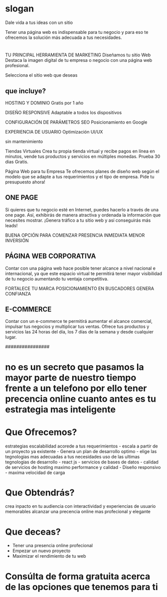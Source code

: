 
# slogan

Dale vida a tus ideas con un sitio



Tener una página web es indispensable para tu negocio y para eso te ofrecemos la solución más adecuada a tus necesidades.  

# 

TU PRINCIPAL HERRAMIENTA DE MARKETING
Diseñamos tu sitio Web
Destaca la imagen digital de tu empresa o negocio con una página web profesional.

Selecciona el sitio web que deseas




## que incluye?
HOSTING Y DOMINIO
Gratis por 1 año

DISEÑO RESPONSIVE
Adaptable a todos los dispositivos

CONFIGURACIÓN DE PARÁMETROS SEO
Posicionamiento en Google

EXPERIENCIA DE USUARIO
Optimización UI/UX

sin mantenimiento   

Tiendas Virtuales
Crea tu propia tienda virtual y recibe pagos en línea en minutos, vende tus productos y servicios en múltiples monedas. Prueba 30 dias Gratis.


Página Web para tu Empresa
Te ofrecemos planes de diseño web según el modelo que se adapte a tus requerimientos y el tipo de empresa. Pide tu presupuesto ahora!


## ONE PAGE
Si quieres que tu negocio esté en Internet, puedes hacerlo a través de una one page. Así, exhibirás de manera atractiva y ordenada la información que necesites mostrar. ¡Genera tráfico a tu sitio web y así conseguirás más leads!  


BUENA OPCIÓN PARA COMENZAR
PRESENCIA INMEDIATA
MENOR INVERSIÓN


## PÁGINA WEB CORPORATIVA
Contar con una página web hace posible tener alcance a nivel nacional e internacional, ya que este espacio virtual te permitirá tener mayor visibilidad de tu negocio aumentando tu ventaja competitiva.  

FORTALECE TU MARCA
POSICIONAMIENTO EN BUSCADORES
GENERA CONFIANZA


## E-COMMERCE


Contar con un e-commerce te permitirá aumentar el alcance comercial, impulsar tus negocios y multiplicar tus ventas. Ofrece tus productos y servicios las 24 horas del día, los 7 días de la semana y desde cualquier lugar.



################

# no es un secreto que pasamos la mayor parte de nuestro tiempo frente a un telefono por ello tener precencia online cuanto antes es tu estrategia mas inteligente

# Que Ofrecemos?
estrategias escalabilidad acorede a tus requerimientos
    - escala a partir de un proyecto ya existente
    - Genera un plan de desarrollo optimo
    - elige las tegnologias mas adecuadas a tus necesidades
uso de las ultimas tegnologias de desarrollo
    - react js
    - servicios de bases de datos
    - calidad de servicios de hosting
maximo performance y calidad
    - Diseño responsivo
    - maxima velocidad de carga

# Que Obtendrás?
crea inpacto en tu audiencia con interactividad y experiencias de usuario memorables
alcanzar una precencia online mas profecional y elegante

# Que deceas?
- Tener una presencia online profecional
- Empezar un nuevo proyecto
- Maximizar el rendimiento de tu web


# Consúlta de forma gratuita acerca de las opciones que tenemos para ti
